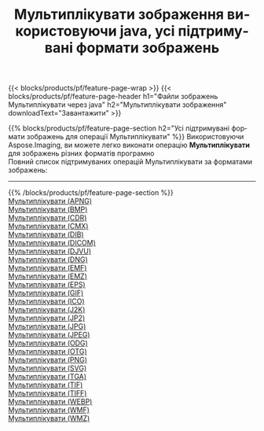 ﻿---
title: Мультиплiкувати зображення використовуючи java, усі підтримувані формати зображень 
weight: 3920
url: /uk/java/cartoonify 
lang: uk
langdirlevel: 2
locales: zh-hans,ja,it,ru,de,es,fr,nl,id,lt,pl,pt,vi,tr,ko,zh-hant,ar,hi,th,sv,cs,uk,he
description: Використовуючи Aspose.Imaging, ви можете легко Мультиплiкувати зображення використовуючи  java
---

{{< blocks/products/pf/feature-page-wrap >}}
{{< blocks/products/pf/feature-page-header h1="Файли зображень Мультиплiкувати через java" h2="Мультиплiкувати зображення" downloadText="Завантажити" >}}


{{% blocks/products/pf/feature-page-section  h2="Усі підтримувані формати зображень для операції Мультиплiкувати" %}}
Використовуючи Aspose.Imaging, ви можете легко виконати операцiю **Мультиплiкувати** для  зображень різних форматів програмно
<br/>
Повний список підтримуваних операцій Мультиплiкувати за форматами зображень:
<hr/>
{{% /blocks/products/pf/feature-page-section %}}
<div class="container-fluid productfamilypage bg-gray">
    <div class="convertypes bg-gray agp-content section">
        <div class="container">
		<div class="row other-converters">
		    <div class='col-md-2 other-converter remove-lp remove-rp'><a href="/imaging/uk/java/cartoonify/apng" >Мультиплiкувати (APNG)</a></div><div class='col-md-2 other-converter remove-lp remove-rp'><a href="/imaging/uk/java/cartoonify/bmp" >Мультиплiкувати (BMP)</a></div><div class='col-md-2 other-converter remove-lp remove-rp'><a href="/imaging/uk/java/cartoonify/cdr" >Мультиплiкувати (CDR)</a></div><div class='col-md-2 other-converter remove-lp remove-rp'><a href="/imaging/uk/java/cartoonify/cmx" >Мультиплiкувати (CMX)</a></div><div class='col-md-2 other-converter remove-lp remove-rp'><a href="/imaging/uk/java/cartoonify/dib" >Мультиплiкувати (DIB)</a></div><div class='col-md-2 other-converter remove-lp remove-rp'><a href="/imaging/uk/java/cartoonify/dicom" >Мультиплiкувати (DICOM)</a></div><div class='col-md-2 other-converter remove-lp remove-rp'><a href="/imaging/uk/java/cartoonify/djvu" >Мультиплiкувати (DJVU)</a></div><div class='col-md-2 other-converter remove-lp remove-rp'><a href="/imaging/uk/java/cartoonify/dng" >Мультиплiкувати (DNG)</a></div><div class='col-md-2 other-converter remove-lp remove-rp'><a href="/imaging/uk/java/cartoonify/emf" >Мультиплiкувати (EMF)</a></div><div class='col-md-2 other-converter remove-lp remove-rp'><a href="/imaging/uk/java/cartoonify/emz" >Мультиплiкувати (EMZ)</a></div><div class='col-md-2 other-converter remove-lp remove-rp'><a href="/imaging/uk/java/cartoonify/eps" >Мультиплiкувати (EPS)</a></div><div class='col-md-2 other-converter remove-lp remove-rp'><a href="/imaging/uk/java/cartoonify/gif" >Мультиплiкувати (GIF)</a></div><div class='col-md-2 other-converter remove-lp remove-rp'><a href="/imaging/uk/java/cartoonify/ico" >Мультиплiкувати (ICO)</a></div><div class='col-md-2 other-converter remove-lp remove-rp'><a href="/imaging/uk/java/cartoonify/j2k" >Мультиплiкувати (J2K)</a></div><div class='col-md-2 other-converter remove-lp remove-rp'><a href="/imaging/uk/java/cartoonify/jp2" >Мультиплiкувати (JP2)</a></div><div class='col-md-2 other-converter remove-lp remove-rp'><a href="/imaging/uk/java/cartoonify/jpg" >Мультиплiкувати (JPG)</a></div><div class='col-md-2 other-converter remove-lp remove-rp'><a href="/imaging/uk/java/cartoonify/jpeg" >Мультиплiкувати (JPEG)</a></div><div class='col-md-2 other-converter remove-lp remove-rp'><a href="/imaging/uk/java/cartoonify/odg" >Мультиплiкувати (ODG)</a></div><div class='col-md-2 other-converter remove-lp remove-rp'><a href="/imaging/uk/java/cartoonify/otg" >Мультиплiкувати (OTG)</a></div><div class='col-md-2 other-converter remove-lp remove-rp'><a href="/imaging/uk/java/cartoonify/png" >Мультиплiкувати (PNG)</a></div><div class='col-md-2 other-converter remove-lp remove-rp'><a href="/imaging/uk/java/cartoonify/svg" >Мультиплiкувати (SVG)</a></div><div class='col-md-2 other-converter remove-lp remove-rp'><a href="/imaging/uk/java/cartoonify/tga" >Мультиплiкувати (TGA)</a></div><div class='col-md-2 other-converter remove-lp remove-rp'><a href="/imaging/uk/java/cartoonify/tif" >Мультиплiкувати (TIF)</a></div><div class='col-md-2 other-converter remove-lp remove-rp'><a href="/imaging/uk/java/cartoonify/tiff" >Мультиплiкувати (TIFF)</a></div><div class='col-md-2 other-converter remove-lp remove-rp'><a href="/imaging/uk/java/cartoonify/webp" >Мультиплiкувати (WEBP)</a></div><div class='col-md-2 other-converter remove-lp remove-rp'><a href="/imaging/uk/java/cartoonify/wmf" >Мультиплiкувати (WMF)</a></div><div class='col-md-2 other-converter remove-lp remove-rp'><a href="/imaging/uk/java/cartoonify/wmz" >Мультиплiкувати (WMZ)</a></div>
                </div>
        </div>
    </div>
</div>
<br/>



